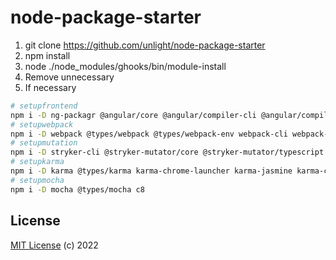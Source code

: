 # node-package-starter

1.  git clone https://github.com/unlight/node-package-starter
2.  npm install
3.  node ./node_modules/ghooks/bin/module-install
4.  Remove unnecessary
5.  If necessary

```sh
# setupfrontend
npm i -D ng-packagr @angular/core @angular/compiler-cli @angular/compiler tsickle
# setupwebpack
npm i -D webpack @types/webpack @types/webpack-env webpack-cli webpack-dev-server html-webpack-plugin source-map-loader ts-loader html-loader add-asset-html-webpack-plugin terser-webpack-plugin istanbul-instrumenter-loader swc-loader @swc/core
# setupmutation
npm i -D stryker-cli @stryker-mutator/core @stryker-mutator/typescript @stryker-mutator/jest-runner @stryker-mutator/mocha-runner @stryker-mutator/html-reporter
# setupkarma
npm i -D karma @types/karma karma-chrome-launcher karma-jasmine karma-coverage-istanbul-reporter karma-sourcemap-loader karma-webpack @types/jasmine
# setupmocha
npm i -D mocha @types/mocha c8
```

## License

[MIT License](https://opensource.org/licenses/MIT) (c) 2022
